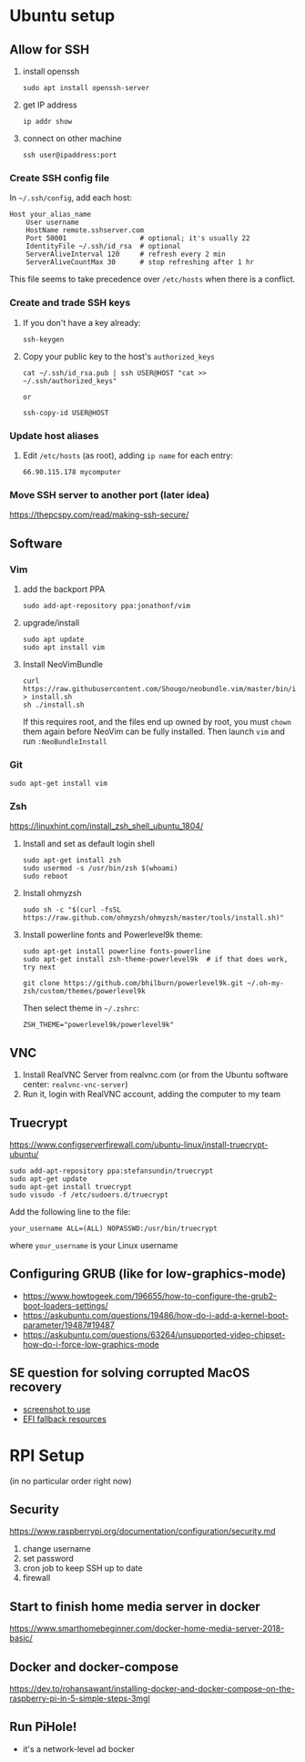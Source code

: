 # Ubuntu setup

## Allow for SSH
1. install openssh
	```
	sudo apt install openssh-server
	```
2. get IP address
	```
	ip addr show
	```
3. connect on other machine
	```
	ssh user@ipaddress:port
	```

### Create SSH config file
In `~/.ssh/config`, add each host:

```
Host your_alias_name
	User username
	HostName remote.sshserver.com
	Port 50001  				# optional; it's usually 22
	IdentityFile ~/.ssh/id_rsa  # optional
	ServerAliveInterval 120		# refresh every 2 min
	ServerAliveCountMax 30		# stop refreshing after 1 hr
```

This file seems to take precedence over `/etc/hosts` when there is a conflict.

### Create and trade SSH keys
1. If you don't have a key already:
	```
	ssh-keygen
	```
2. Copy your public key to the host's `authorized_keys`
	```
	cat ~/.ssh/id_rsa.pub | ssh USER@HOST "cat >> ~/.ssh/authorized_keys"

	or

	ssh-copy-id USER@HOST
	```

### Update host aliases
1. Edit `/etc/hosts` (as root), adding `ip name` for each entry:
	```
	66.90.115.178 mycomputer
	```

### Move SSH server to another port (later idea)
https://thepcspy.com/read/making-ssh-secure/

## Software

### Vim
1. add the backport PPA
	```
	sudo add-apt-repository ppa:jonathonf/vim
	```
2. upgrade/install
	```
	sudo apt update
	sudo apt install vim
	```
3. Install NeoVimBundle
	```
	curl https://raw.githubusercontent.com/Shougo/neobundle.vim/master/bin/install.sh > install.sh
	sh ./install.sh
	```

	If this requires root, and the files end up owned by root, you must `chown` them again before NeoVim can be fully installed. Then launch `vim` and run `:NeoBundleInstall`

### Git
```
sudo apt-get install vim
```

### Zsh
https://linuxhint.com/install_zsh_shell_ubuntu_1804/

1. Install and set as default login shell
	```
	sudo apt-get install zsh
	sudo usermod -s /usr/bin/zsh $(whoami)
	sudo reboot
	```
2. Install ohmyzsh
	```
	sudo sh -c "$(curl -fsSL https://raw.github.com/ohmyzsh/ohmyzsh/master/tools/install.sh)"
	```
3. Install powerline fonts and Powerlevel9k theme:
	```
	sudo apt-get install powerline fonts-powerline
	sudo apt-get install zsh-theme-powerlevel9k  # if that does work, try next
	```

	```
	git clone https://github.com/bhilburn/powerlevel9k.git ~/.oh-my-zsh/custom/themes/powerlevel9k
	```

	Then select theme in `~/.zshrc`:
	```
	ZSH_THEME="powerlevel9k/powerlevel9k"
	```

## VNC
1. Install RealVNC Server from realvnc.com (or from the Ubuntu software center: `realvnc-vnc-server`)
2. Run it, login with RealVNC account, adding the computer to my team

## Truecrypt
https://www.configserverfirewall.com/ubuntu-linux/install-truecrypt-ubuntu/

```
sudo add-apt-repository ppa:stefansundin/truecrypt
sudo apt-get update
sudo apt-get install truecrypt
sudo visudo -f /etc/sudoers.d/truecrypt
```

Add the following line to the file:
```
your_username ALL=(ALL) NOPASSWD:/usr/bin/truecrypt
```
where `your_username` is your Linux username

## Configuring GRUB (like for low-graphics-mode)
* https://www.howtogeek.com/196655/how-to-configure-the-grub2-boot-loaders-settings/
* https://askubuntu.com/questions/19486/how-do-i-add-a-kernel-boot-parameter/19487#19487
* https://askubuntu.com/questions/63264/unsupported-video-chipset-how-do-i-force-low-graphics-mode

## SE question for solving corrupted MacOS recovery
* [screenshot to use](https://askubuntu.com/questions/219514/where-to-install-bootloader-when-installing-ubuntu-as-secondary-os)
* [EFI fallback resources](https://www.rodsbooks.com/efi-bootloaders/fallback.html)

# RPI Setup
(in no particular order right now)

## Security
https://www.raspberrypi.org/documentation/configuration/security.md

1. change username
2. set password
3. cron job to keep SSH up to date
4. firewall

## Start to finish home media server in docker
https://www.smarthomebeginner.com/docker-home-media-server-2018-basic/

## Docker and docker-compose
https://dev.to/rohansawant/installing-docker-and-docker-compose-on-the-raspberry-pi-in-5-simple-steps-3mgl

## Run PiHole!
* it's a network-level ad bocker
